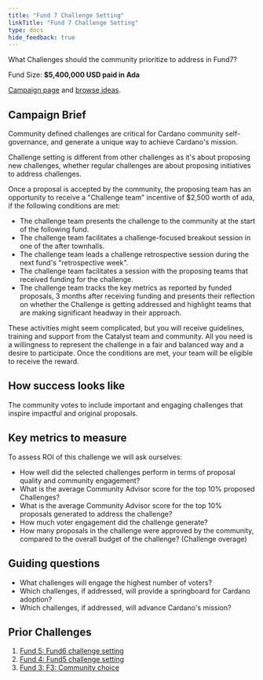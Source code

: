 ```yaml
---
title: "Fund 7 Challenge Setting"
linkTitle: "Fund 7 Challenge Setting"
type: docs
hide_feedback: true
---
```


What Challenges should the community prioritize to address in Fund7?

Fund Size: **$5,400,000 USD paid in Ada**

[Campaign page](https://cardano.ideascale.com/a/campaign-home/26120) and [browse ideas](https://cardano.ideascale.com/a/ideas/top/campaign-filter/byids/campaigns/26120/stage/unspecified).

## Campaign Brief

Community defined challenges are critical for Cardano community self-governance, and generate a unique way to achieve Cardano's mission.

Challenge setting is different from other challenges as it's about proposing new challenges, whether regular challenges are about proposing initiatives to address challenges.

Once a proposal is accepted by the community, the proposing team has an opportunity to receive a "Challenge team" incentive of $2,500 worth of ada, if the following conditions are met:

- The challenge team presents the challenge to the community at the start of the following fund.
- The challenge team facilitates a challenge-focused breakout session in one of the after townhalls.
- The challenge team leads a challenge retrospective session during the next fund's "retrospective week".
- The challenge team facilitates a session with the proposing teams that received funding for the challenge.
- The challenge team tracks the key metrics as reported by funded proposals, 3 months after receiving funding and presents their reflection on whether the Challenge is getting addressed and highlight teams that are making significant headway in their approach.

These activities might seem complicated, but you will receive guidelines, training and support from the Catalyst team and community. All you need is a willingness to represent the challenge in a fair and balanced way and a desire to participate. Once the conditions are met, your team will be eligible to receive the reward.

## How success looks like

The community votes to include important and engaging challenges that inspire impactful and original proposals.

## Key metrics to measure

To assess ROI of this challenge we will ask ourselves:

- How well did the selected challenges perform in terms of proposal quality and community engagement?
- What is the average Community Advisor score for the top 10% proposed Challenges?
- What is the average Community Advisor score for the top 10% proposals generated to address the challenge?
- How much voter engagement did the challenge generate?
- How many proposals in the challenge were approved by the community, compared to the overall budget of the challenge? (Challenge overage)

## Guiding questions

- What challenges will engage the highest number of voters?
- Which challenges, if addressed, will provide a springboard for Cardano adoption?
- Which challenges, if addressed, will advance Cardano's mission?

## Prior Challenges

1. [Fund 5: Fund6 challenge setting](https://cardano.ideascale.com/a/campaign-home/25946)
2. [Fund 4: Fund5 challenge setting](https://cardano.ideascale.com/a/campaign-home/25874)
3. [Fund 3:  F3: Community choice](https://cardano.ideascale.com/a/campaign-home/25800)